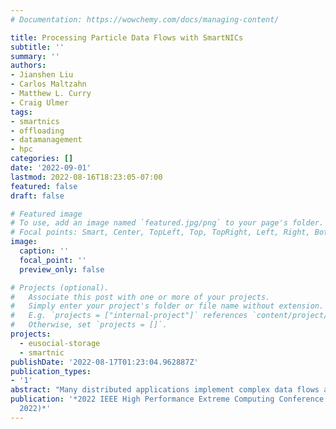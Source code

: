 ```yaml
---
# Documentation: https://wowchemy.com/docs/managing-content/

title: Processing Particle Data Flows with SmartNICs
subtitle: ''
summary: ''
authors:
- Jianshen Liu
- Carlos Maltzahn
- Matthew L. Curry
- Craig Ulmer
tags:
- smartnics
- offloading
- datamanagement
- hpc
categories: []
date: '2022-09-01'
lastmod: 2022-08-16T18:23:05-07:00
featured: false
draft: false

# Featured image
# To use, add an image named `featured.jpg/png` to your page's folder.
# Focal points: Smart, Center, TopLeft, Top, TopRight, Left, Right, BottomLeft, Bottom, BottomRight.
image:
  caption: ''
  focal_point: ''
  preview_only: false

# Projects (optional).
#   Associate this post with one or more of your projects.
#   Simply enter your project's folder or file name without extension.
#   E.g. `projects = ["internal-project"]` references `content/project/deep-learning/index.md`.
#   Otherwise, set `projects = []`.
projects:
  - eusocial-storage
  - smartnic
publishDate: '2022-08-17T01:23:04.962887Z'
publication_types:
- '1'
abstract: "Many distributed applications implement complex data flows and need a flexible mechanism for routing data between producers and consumers. Recent advances in programmable network interface cards, or SmartNICs, represent an opportunity to offload data-flow tasks into the network fabric, thereby freeing the hosts to perform other work. System architects in this space face multiple questions about the best way to leverage SmartNICs as processing elements in data flows. In this paper, we advocate the use of Apache Arrow as a foundation to implement data flow tasks on SmartNICs. We report on our experience adapting a partitioning algorithm for particle data to Apache Arrow and measure the on-card processing performance for the BlueField-2 SmartNIC. Our experiments confirm that the BlueField-2's (de)compression hardware can have a significant impact on in-transit workflows where data must be unpacked, processed, and repacked."
publication: '*2022 IEEE High Performance Extreme Computing Conference (IEEE HPEC
  2022)*'
---
```

